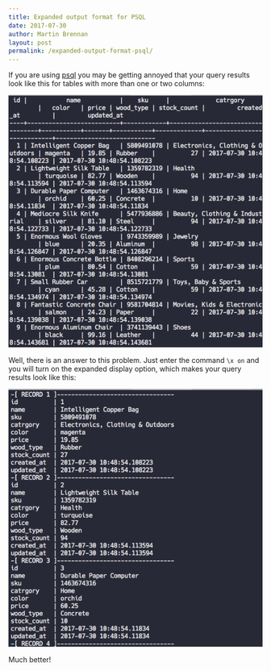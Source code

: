 ```yaml
---
title: Expanded output format for PSQL
date: 2017-07-30
author: Martin Brennan
layout: post
permalink: /expanded-output-format-psql/
---
```


If you are using [psql](http://postgresguide.com/utilities/psql.html) you may be getting annoyed that your query results look like this for tables with more than one or two columns:

![default display psql](/images/default-psql.png)

Well, there is an answer to this problem. Just enter the command `\x on` and you will turn on the expanded display option, which makes your query results look like this:

![expanded display psql](/images/expanded-psql.png)

Much better!